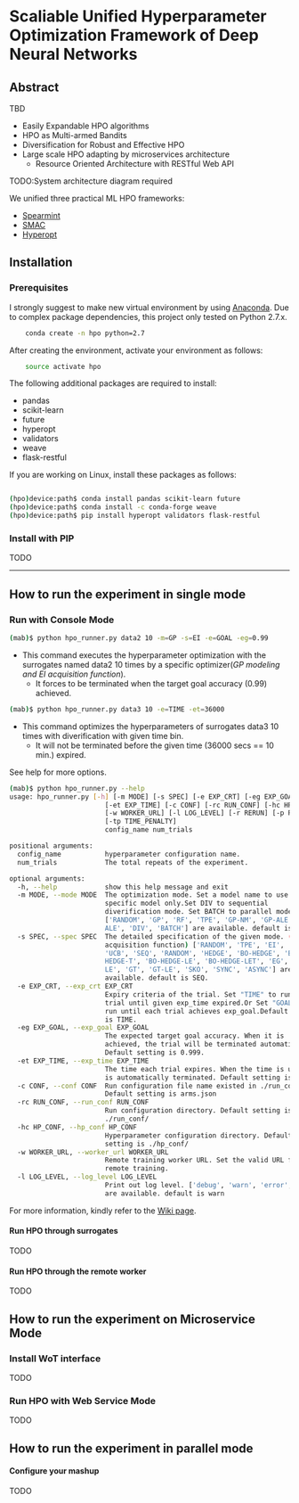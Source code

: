 # Scaliable Unified Hyperparameter Optimization Framework of Deep Neural Networks

## Abstract

TBD
* Easily Expandable HPO algorithms
* HPO as Multi-armed Bandits
* Diversification for Robust and Effective HPO
* Large scale HPO adapting by microservices architecture
  * Resource Oriented Architecture with RESTful Web API

TODO:System architecture diagram required

We unified three practical ML HPO frameworks:

* [Spearmint](https://github.com/JasperSnoek/spearmint) 
* [SMAC](http://www.cs.ubc.ca/labs/beta/Projects/SMAC/)
* [Hyperopt](https://github.com/hyperopt/hyperopt)

## Installation

### Prerequisites

I strongly suggest to make new virtual environment by using [Anaconda](https://www.anaconda.com/download/).
Due to complex package dependencies, this project only tested on Python 2.7.x.

```bash
    conda create -n hpo python=2.7
```

After creating the environment, activate your environment as follows:

```bash
    source activate hpo
```

The following additional packages are required to install:

* pandas
* scikit-learn
* future
* hyperopt
* validators
* weave
* flask-restful

If you are working on Linux, install these packages as follows:

```bash

(hpo)device:path$ conda install pandas scikit-learn future 
(hpo)device:path$ conda install -c conda-forge weave
(hpo)device:path$ pip install hyperopt validators flask-restful
```

### Install with PIP

TODO

------

## How to run the experiment in single mode

### Run with Console Mode

```bash
(mab)$ python hpo_runner.py data2 10 -m=GP -s=EI -e=GOAL -eg=0.99
```

* This command executes the hyperparameter optimization with the surrogates named data2 10 times by a specific optimizer(*GP modeling and EI acquisition function*).
  * It forces to be terminated when the target goal accuracy (0.99) achieved.


```bash
(mab)$ python hpo_runner.py data3 10 -e=TIME -et=36000
```

* This command optimizes the hyperparameters of surrogates data3 10 times with diverification with given time bin.
  * It will not be terminated before the given time (36000 secs == 10 min.) expired.


See help for more options.

```bash
(mab)$ python hpo_runner.py --help
usage: hpo_runner.py [-h] [-m MODE] [-s SPEC] [-e EXP_CRT] [-eg EXP_GOAL]
                        [-et EXP_TIME] [-c CONF] [-rc RUN_CONF] [-hc HP_CONF]
                        [-w WORKER_URL] [-l LOG_LEVEL] [-r RERUN] [-p PKL]
                        [-tp TIME_PENALTY]
                        config_name num_trials

positional arguments:
  config_name           hyperparameter configuration name.
  num_trials            The total repeats of the experiment.

optional arguments:
  -h, --help            show this help message and exit
  -m MODE, --mode MODE  The optimization mode. Set a model name to use a
                        specific model only.Set DIV to sequential
                        diverification mode. Set BATCH to parallel mode.
                        ['RANDOM', 'GP', 'RF', 'TPE', 'GP-NM', 'GP-ALE', 'RF-
                        ALE', 'DIV', 'BATCH'] are available. default is DIV.
  -s SPEC, --spec SPEC  The detailed specification of the given mode. (e.g.
                        acquisition function) ['RANDOM', 'TPE', 'EI', 'PI',
                        'UCB', 'SEQ', 'RANDOM', 'HEDGE', 'BO-HEDGE', 'BO-
                        HEDGE-T', 'BO-HEDGE-LE', 'BO-HEDGE-LET', 'EG', 'EG-
                        LE', 'GT', 'GT-LE', 'SKO', 'SYNC', 'ASYNC'] are
                        available. default is SEQ.
  -e EXP_CRT, --exp_crt EXP_CRT
                        Expiry criteria of the trial. Set "TIME" to run each
                        trial until given exp_time expired.Or Set "GOAL" to
                        run until each trial achieves exp_goal.Default setting
                        is TIME.
  -eg EXP_GOAL, --exp_goal EXP_GOAL
                        The expected target goal accuracy. When it is
                        achieved, the trial will be terminated automatically.
                        Default setting is 0.999.
  -et EXP_TIME, --exp_time EXP_TIME
                        The time each trial expires. When the time is up, it
                        is automatically terminated. Default setting is 86400.
  -c CONF, --conf CONF  Run configuration file name existed in ./run_conf/.
                        Default setting is arms.json
  -rc RUN_CONF, --run_conf RUN_CONF
                        Run configuration directory. Default setting is
                        ./run_conf/
  -hc HP_CONF, --hp_conf HP_CONF
                        Hyperparameter configuration directory. Default
                        setting is ./hp_conf/
  -w WORKER_URL, --worker_url WORKER_URL
                        Remote training worker URL. Set the valid URL for
                        remote training.
  -l LOG_LEVEL, --log_level LOG_LEVEL
                        Print out log level. ['debug', 'warn', 'error', 'log']
                        are available. default is warn


```

For more information, kindly refer to the [Wiki page](https://github.com/hyunghunny/hpo-mab/wiki).

#### Run HPO through surrogates
TODO

#### Run HPO through the remote worker

TODO

## How to run the experiment on Microservice Mode

### Install WoT interface 

TODO

### Run HPO with Web Service Mode

TODO

## How to run the experiment in parallel mode

#### Configure your mashup

TODO
